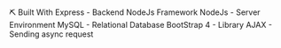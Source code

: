 ⛏️ Built With
Express - Backend NodeJs Framework
NodeJs - Server Environment
MySQL - Relational Database
BootStrap 4 - Library
AJAX - Sending async request



